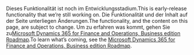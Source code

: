 <span data-ttu-id="5dfd2-101">Dieses Funktionalität ist noch im Entwicklungsstadium.</span><span class="sxs-lookup"><span data-stu-id="5dfd2-101">This is early-release functionality that we’re still working on.</span></span> <span data-ttu-id="5dfd2-102">Die Funktionalität und der Inhalt auf der Seite unterliegen Änderungen.</span><span class="sxs-lookup"><span data-stu-id="5dfd2-102">The functionality, and the content on this page, are subject to change.</span></span> <span data-ttu-id="5dfd2-103">Um zu erfahren was kommt, gehen Sie zu[Microsoft Dynamics 365 for Finance and Operations, Business edition Roadmap](https://go.microsoft.com/fwlink/?linkid=842139).</span><span class="sxs-lookup"><span data-stu-id="5dfd2-103">To learn what’s coming, see the [Microsoft Dynamics 365 for Finance and Operations, Business edition Roadmap](https://go.microsoft.com/fwlink/?linkid=842139).</span></span>
